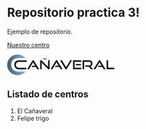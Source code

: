 # Repositorio practica 3!

Ejemplo de repositorio. 

[Nuestro centro](https://site.educa.madrid.org/ies.elcanaveral.mostoles/)

![Logo del centro](/img/cropped-cropped-canaveral-1.png)

## Listado de centros

 1. El Cañaveral
 2. Felipe trigo
